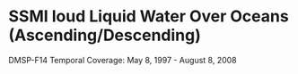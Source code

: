 # SSMI loud Liquid Water Over Oceans (Ascending/Descending)
DMSP-F14 Temporal Coverage: May 8, 1997 - August 8, 2008
